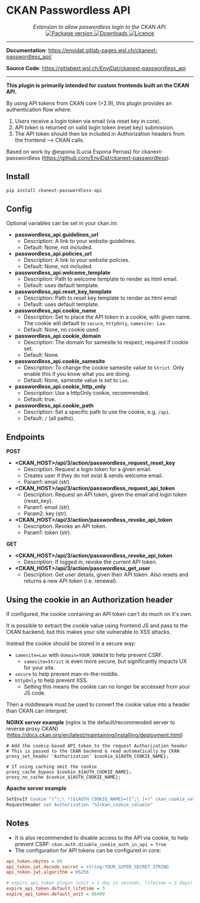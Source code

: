# CKAN Passwordless API

<div align="center">
  <em>Extension to allow paswordless login to the CKAN API.</em>
</div>
<div align="center">
  <a href="https://pypi.org/project/ckanext-passwordless_api" target="_blank">
      <img src="https://img.shields.io/pypi/v/ckanext-passwordless_api?color=%2334D058&label=pypi%20package" alt="Package version">
  </a>
  <a href="https://pypistats.org/packages/ckanext-passwordless_api" target="_blank">
      <img src="https://img.shields.io/pypi/dm/ckanext-passwordless_api.svg" alt="Downloads">
  </a>
  <a href="https://gitlabext.wsl.ch/EnviDat/ckanext-passwordless_api/-/raw/main/LICENCE" target="_blank">
      <img src="https://img.shields.io/github/license/EnviDat/ckanext-passwordless_api.svg" alt="Licence">
  </a>
</div>

---

**Documentation**: <a href="https://envidat.gitlab-pages.wsl.ch/ckanext-passwordless_api/" target="_blank">https://envidat.gitlab-pages.wsl.ch/ckanext-passwordless_api/</a>

**Source Code**: <a href="https://gitlabext.wsl.ch/EnviDat/ckanext-passwordless_api" target="_blank">https://gitlabext.wsl.ch/EnviDat/ckanext-passwordless_api</a>

---

**This plugin is primarily intended for custom frontends built on the CKAN API.**

By using API tokens from CKAN core (>2.9), this plugin provides an authentication flow where:

1. Users receive a login token via email (via reset key in core).
2. API token is returned on valid login token (reset key) submission.
3. The API token should then be included in Authorization headers from the frontend --> CKAN calls.

Based on work by @espona (Lucia Espona Pernas) for ckanext-passwordless (https://github.com/EnviDat/ckanext-passwordless).

## Install

```bash
pip install ckanext-passwordless-api
```

## Config

Optional variables can be set in your ckan.ini:

- **passwordless_api.guidelines_url**
  - Description: A link to your website guidelines.
  - Default: None, not included.
- **passwordless_api.policies_url**
  - Description: A link to your website policies.
  - Default: None, not included.
- **passwordless_api.welcome_template**
  - Description: Path to welcome template to render as html email.
  - Default: uses default template.
- **passwordless_api.reset_key_template**
  - Description: Path to reset key template to render as html email
  - Default: uses default template.
- **passwordless_api.cookie_name**
  - Description: Set to place the API token in a cookie, with given name.
    The cookie will default to `secure`, `httpOnly`, `samesite: Lax`.
  - Default: None, no cookie used.
- **passwordless_api.cookie_domain**
  - Description: The domain for samesite to respect, required if cookie set.
  - Default: None.
- **passwordless_api.cookie_samesite**
  - Description: To change the cookie samesite value to `Strict`.
    Only enable this if you know what you are doing.
  - Default: None, samesite value is set to `Lax`.
- **passwordless_api.cookie_http_only**
  - Description: Use a httpOnly cookie, recommended.
  - Default: true.
- **passwordless_api.cookie_path**
  - Description: Set a specific path to use the cookie, e.g. `/api`.
  - Default: `/` (all paths).

## Endpoints

**POST**

- **<CKAN_HOST>/api/3/action/passwordless_request_reset_key**
  - Description: Request a login token for a given email.
  - Creates user if they do not exist & sends welcome email.
  - Param1: email (str).
- **<CKAN_HOST>/api/3/action/passwordless_request_api_token**
  - Description: Request an API token, given the email and login token (reset_key).
  - Param1: email (str).
  - Param2: key (str).
- **<CKAN_HOST>/api/3/action/passwordless_revoke_api_token**
  - Description: Revoke an API token.
  - Param1: token (str).

**GET**

- **<CKAN_HOST>/api/3/action/passwordless_revoke_api_token**
  - Description: If logged in, revoke the current API token.
- **<CKAN_HOST>/api/3/action/passwordless_get_user**
  - Description: Get user details, given their API token. Also resets and returns a new API token (i.e. renewal).

## Using the cookie in an Authorization header

If configured, the cookie containing an API token can't do much on it's own.

It is possible to extract the cookie value using frontend JS and pass to the CKAN backend, but this makes your site vulnerable to XSS attacks.

Instead the cookie should be stored in a secure way:

- `samesite=Lax` with `domain=YOUR_DOMAIN` to help prevent CSRF.
  - `samesite=Strict` is even more secure, but significantly impacts UX for your site.
- `secure` to help prevent man-in-the-middle.
- `httpOnly` to help prevent XSS.
  - Setting this means the cookie can no longer be accessed from your JS code.

Then a middleware must be used to convert the cookie value into a header than CKAN can interpret:

**NGINX server example**
(nginx is the default/recommended server to reverse proxy CKAN)
(https://docs.ckan.org/en/latest/maintaining/installing/deployment.html)

```nginx
# Add the cookie-based API token to the request Authorization header
# This is passed to the CKAN backend & read automatically by CKAN
proxy_set_header 'Authorization' $cookie_${AUTH_COOKIE_NAME};

# If using caching omit the cookie
proxy_cache_bypass $cookie_${AUTH_COOKIE_NAME};
proxy_no_cache $cookie_${AUTH_COOKIE_NAME};
```

**Apache server example**

```apache
SetEnvIf Cookie "(^|;\ *)${AUTH_COOKIE_NAME}=([^;\ ]+)" ckan_cookie_value=$2
RequestHeader set Authorization "%{ckan_cookie_value}e"
```

## Notes

- It is also recommended to disable access to the API via cookie, to help prevent CSRF:
  `ckan.auth.disable_cookie_auth_in_api = true`
- The configuration for API tokens can be configured in core:

```ini
api_token.nbytes = 60
api_token.jwt.decode.secret = string:YOUR_SUPER_SECRET_STRING
api_token.jwt.algorithm = HS256

# expire_api_token plugin (unit = 1 day in seconds, lifetime = 3 days)
expire_api_token.default_lifetime = 3
expire_api_token.default_unit = 86400
```
